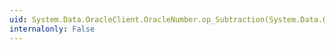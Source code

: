```yaml
---
uid: System.Data.OracleClient.OracleNumber.op_Subtraction(System.Data.OracleClient.OracleNumber,System.Data.OracleClient.OracleNumber)
internalonly: False
---
```

